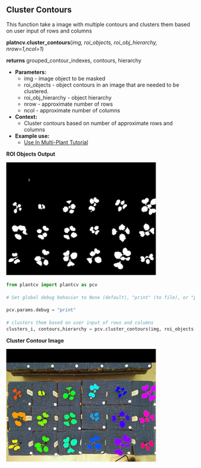 ## Cluster Contours

This function take a image with multiple contours and clusters them based on user input of rows and columns

**platncv.cluster_contours**(*img, roi_objects, roi_obj_hierarchy, nrow=1,ncol=1*)

**returns** grouped_contour_indexes, contours, hierarchy

- **Parameters:**
    - img - image object to be masked
    - roi_objects - object contours in an image that are needed to be clustered.
    - roi_obj_hierarchy - object hierarchy
    - nrow - approximate number of rows
    - ncol - approximate number of columns
- **Context:**
    - Cluster contours based on number of approximate rows and columns
- **Example use:**
    - [Use In Multi-Plant Tutorial](multi-plant_tutorial.md)
    

**ROI Objects Output**

![Screenshot](img/documentation_images/cluster_contour/13_roi_mask.jpg)

```python
from plantcv import plantcv as pcv

# Set global debug behavior to None (default), "print" (to file), or "plot" (Jupyter Notebooks or X11)

pcv.params.debug = "print"

# clusters them based on user input of rows and columns
clusters_i, contours,hierarchy = pcv.cluster_contours(img, roi_objects, roi_obj_hierarchy, 4, 6)
```

**Cluster Contour Image**

![Screenshot](img/documentation_images/cluster_contour/14_clusters.jpg)

